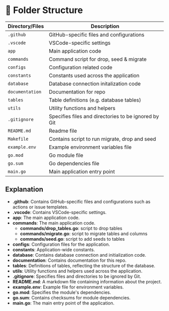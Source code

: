 # 📂 Folder Structure

| Directory/Files                  | Description                                              |
|----------------------------------|----------------------------------------------------------|
| `.github`                        | GitHub-specific files and configurations                 |
| `.vscode`                        | VSCode-specific settings                                 |
| `app`                            | Main application code                                    |
| `commands`                       | Command script for drop, seed & migrate                  |
| `configs`                        | Configuration related code                               |
| `constants`                      | Constants used across the application                    |
| `database`                       | Database connection initalization code                   |
| `documentation`                  | Documentation for repo                                   |
| `tables`                         | Table definitions (e.g. database tables)                 |
| `utils`                          | Utility functions and helpers                            |
| `.gitignore`                     | Specifies files and directories to be ignored by Git     |
| `README.md`                      | Readme file                                              |
| `Makefile`                       | Contains script to run migrate, drop and seed            |
| `example.env`                    | Example environment variables file                       |
| `go.mod`                         | Go module file                                           |
| `go.sum`                         | Go dependencies file                                     |
| `main.go`                        | Main application entry point                             |

## Explanation

- **.github**: Contains GitHub-specific files and configurations such as actions or issue templates.
- **.vscode**: Contains VSCode-specific settings.
- **app**: The main application code.
- **commands**: The main application code.
  - **commands/drop_tables.go**: script to drop tables
  - **commands/migrate.go**: script to migrate tables and columns
  - **commands/seed.go**: script to add seeds to tables
- **configs**: Configuration files for the application.
- **constants**: Application-wide constants.
- **database**: Contains database connection and initialization code.
- **documentation**: Contains documentation for this repo.
- **tables**: Definitions of tables, reflecting the structure of the database.
- **utils**: Utility functions and helpers used across the application.
- **.gitignore**: Specifies files and directories to be ignored by Git.
- **README.md**: A markdown file containing information about the project.
- **example.env**: Example file for environment variables.
- **go.mod**: Specifies the module's dependencies.
- **go.sum**: Contains checksums for module dependencies.
- **main.go**: The main entry point of the application.
